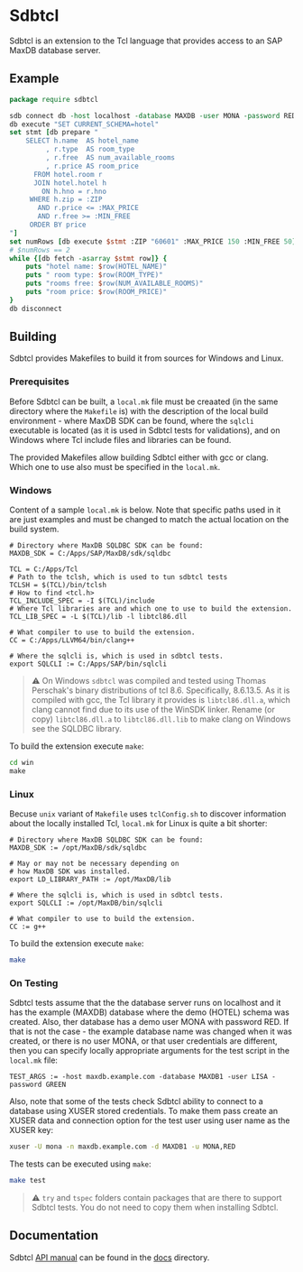 # Sdbtcl

Sdbtcl is an extension to the Tcl language that provides access to an SAP MaxDB database server.

## Example

```tcl
package require sdbtcl

sdb connect db -host localhost -database MAXDB -user MONA -password RED -chopblanks 1
db execute "SET CURRENT_SCHEMA=hotel"
set stmt [db prepare "
    SELECT h.name  AS hotel_name
         , r.type  AS room_type
         , r.free  AS num_available_rooms
         , r.price AS room_price
      FROM hotel.room r
      JOIN hotel.hotel h
        ON h.hno = r.hno
     WHERE h.zip = :ZIP
       AND r.price <= :MAX_PRICE
       AND r.free >= :MIN_FREE
     ORDER BY price
"]
set numRows [db execute $stmt :ZIP "60601" :MAX_PRICE 150 :MIN_FREE 50]
# $numRows == 2
while {[db fetch -asarray $stmt row]} {
    puts "hotel name: $row(HOTEL_NAME)"
    puts " room type: $row(ROOM_TYPE)"
    puts "rooms free: $row(NUM_AVAILABLE_ROOMS)"
    puts "room price: $row(ROOM_PRICE)"
}
db disconnect
```

## Building

Sdbtcl provides Makefiles to build it from sources for Windows and Linux.

### Prerequisites

Before Sdbtcl can be built, a `local.mk` file must be creaated (in the same directory
where the `Makefile` is) with the description of the local build environment - where
MaxDB SDK can be found, where the `sqlcli` executable is located (as it is used in Sdbtcl
tests for validations), and on Windows where Tcl include files and libraries can be found.

The provided Makefiles allow building Sdbtcl either with gcc or clang. Which one to
use also must be specified in the `local.mk`.

### Windows

Content of a sample `local.mk` is below. Note that specific paths used in it are just
examples and must be changed to match the actual location on the build system.

```make
# Directory where MaxDB SQLDBC SDK can be found:
MAXDB_SDK = C:/Apps/SAP/MaxDB/sdk/sqldbc

TCL = C:/Apps/Tcl
# Path to the tclsh, which is used to tun sdbtcl tests
TCLSH = $(TCL)/bin/tclsh
# How to find <tcl.h>
TCL_INCLUDE_SPEC = -I $(TCL)/include
# Where Tcl libraries are and which one to use to build the extension.
TCL_LIB_SPEC = -L $(TCL)/lib -l libtcl86.dll

# What compiler to use to build the extension.
CC = C:/Apps/LLVM64/bin/clang++

# Where the sqlcli is, which is used in sdbtcl tests.
export SQLCLI := C:/Apps/SAP/bin/sqlcli
```

> ⚠️ On Windows `sdbtcl` was compiled and tested using Thomas Perschak's binary distributions
> of tcl 8.6. Specifically, 8.6.13.5. As it is compiled with gcc, the Tcl library it provides is
> `libtcl86.dll.a`, which clang cannot find due to its use of the WinSDK linker. Rename (or copy)
> `libtcl86.dll.a` to `libtcl86.dll.lib` to make clang on Windows see the SQLDBC library.

To build the extension execute `make`:

```bat
cd win
make
```

### Linux

Becuse `unix` variant of `Makefile` uses `tclConfig.sh` to discover information about the
locally installed Tcl, `local.mk` for Linux is quite a bit shorter:

```make
# Directory where MaxDB SQLDBC SDK can be found:
MAXDB_SDK := /opt/MaxDB/sdk/sqldbc

# May or may not be necessary depending on
# how MaxDB SDK was installed. 
export LD_LIBRARY_PATH := /opt/MaxDB/lib

# Where the sqlcli is, which is used in sdbtcl tests.
export SQLCLI := /opt/MaxDB/bin/sqlcli

# What compiler to use to build the extension.
CC := g++
```

To build the extension execute `make`:

```bash
make
```

### On Testing

Sdbtcl tests assume that the the database server runs on localhost and it has the example (MAXDB)
database where the demo (HOTEL) schema was created. Also, ther database has a demo user MONA with
password RED. If that is not the case - the example database name was changed when it was created,
or there is no user MONA, or that user credentials are different, then you can specify locally
appropriate arguments for the test script in the `local.mk` file:

```make
TEST_ARGS := -host maxdb.example.com -database MAXDB1 -user LISA -password GREEN
```

Also, note that some of the tests check Sdbtcl ability to connect to a database using XUSER stored
credentials. To make them pass create an XUSER data and connection option for the test user using
user name as the XUSER key:

```bash
xuser -U mona -n maxdb.example.com -d MAXDB1 -u MONA,RED
```

The tests can be executed using `make`:

```bash
make test
```

> ⚠️ `try` and `tspec` folders contain packages that are there to support Sdbtcl tests.
> You do not need to copy them when installing Sdbtcl.

## Documentation

Sdbtcl [API manual][1] can be found in the [docs](docs) directory.

[1]: <https://quietboil.github.io/sdbtcl>
